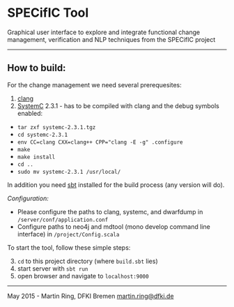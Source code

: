 SPECifIC Tool
====

Graphical user interface to explore and integrate functional change management,
verification and NLP techniques from the SPECifIC project

------------

How to build:
----

For the change management we need several prerequesites:

1. [clang](http://clang.llvm.org/)
2. [SystemC](http://accellera.org/downloads/standards/systemc) 2.3.1 - has to be compiled with clang and the debug symbols enabled:
  * `tar zxf systemc-2.3.1.tgz`
  * `cd systemc-2.3.1`
  * `env CC=clang CXX=clang++ CPP="clang -E -g" .configure`
  * `make`
  * `make install`
  * `cd ..`
  * `sudo mv systemc-2.3.1 /usr/local/`

In addition you need [sbt](http://www.scala-sbt.org/download.html) installed for the build process (any version will do).

*Configuration:*
* Please configure the paths to clang, systemc, and dwarfdump in `/server/conf/application.conf`
* Configure paths to neo4j and mdtool (mono develop command line interface) in `/project/Config.scala`

To start the tool, follow these simple steps:

3. `cd` to this project directory (where `build.sbt` lies)
4. start server with `sbt run`
5. open browser and navigate to `localhost:9000`

------------

May 2015 - Martin Ring, DFKI Bremen <martin.ring@dfki.de>